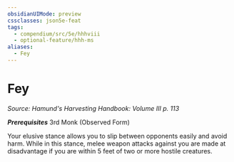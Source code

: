 ```yaml
---
obsidianUIMode: preview
cssclasses: json5e-feat
tags:
  - compendium/src/5e/hhhviii
  - optional-feature/hhh-ms
aliases:
  - Fey
---
```

# Fey
*Source: Hamund's Harvesting Handbook: Volume III p. 113*  

***Prerequisites*** 3rd Monk (Observed Form)

Your elusive stance allows you to slip between opponents easily and avoid harm. While in this stance, melee weapon attacks against you are made at disadvantage if you are within 5 feet of two or more hostile creatures.
